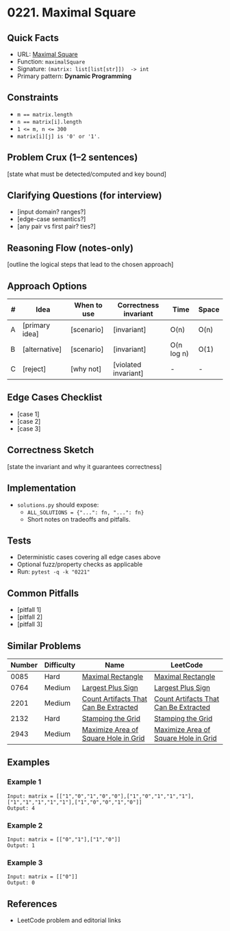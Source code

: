 # 0221. Maximal Square

## Quick Facts

- URL: [Maximal Square](https://leetcode.com/problems/maximal-square/)
- Function: `maximalSquare`
- Signature: `(matrix: list[list[str]])  -> int`
- Primary pattern: **Dynamic Programming**

## Constraints

- `m == matrix.length`
- `n == matrix[i].length`
- `1 <= m, n <= 300`
- `matrix[i][j] is '0' or '1'.`

## Problem Crux (1–2 sentences)

[state what must be detected/computed and key bound]

## Clarifying Questions (for interview)

- [input domain? ranges?]
- [edge-case semantics?]
- [any pair vs first pair? ties?]

## Reasoning Flow (notes-only)

[outline the logical steps that lead to the chosen approach]

## Approach Options

| # | Idea | When to use | Correctness invariant | Time | Space |
|---|------|-------------|-----------------------|------|-------|
| A | [primary idea] | [scenario] | [invariant] | O(n) | O(n) |
| B | [alternative] | [scenario] | [invariant] | O(n log n) | O(1) |
| C | [reject] | [why not] | [violated invariant] | - | - |

## Edge Cases Checklist

- [case 1]
- [case 2]
- [case 3]

## Correctness Sketch

[state the invariant and why it guarantees correctness]

## Implementation

- `solutions.py` should expose:
  - `ALL_SOLUTIONS = {"...": fn, "...": fn}`
  - Short notes on tradeoffs and pitfalls.

## Tests

- Deterministic cases covering all edge cases above
- Optional fuzz/property checks as applicable
- Run: `pytest -q -k "0221"`

## Common Pitfalls

- [pitfall 1]
- [pitfall 2]
- [pitfall 3]

## Similar Problems

| Number | Difficulty | Name | LeetCode |
|---|---|---|---|
| 0085 | Hard | [Maximal Rectangle](../0085-maximal-rectangle/readme.md) | [Maximal Rectangle](https://leetcode.com/problems/maximal-rectangle/) |
| 0764 | Medium | [Largest Plus Sign](../0764-largest-plus-sign/readme.md) | [Largest Plus Sign](https://leetcode.com/problems/largest-plus-sign/) |
| 2201 | Medium | [Count Artifacts That Can Be Extracted](../2201-count-artifacts-that-can-be-extracted/readme.md) | [Count Artifacts That Can Be Extracted](https://leetcode.com/problems/count-artifacts-that-can-be-extracted/) |
| 2132 | Hard | [Stamping the Grid](../2132-stamping-the-grid/readme.md) | [Stamping the Grid](https://leetcode.com/problems/stamping-the-grid/) |
| 2943 | Medium | [Maximize Area of Square Hole in Grid](../2943-maximize-area-of-square-hole-in-grid/readme.md) | [Maximize Area of Square Hole in Grid](https://leetcode.com/problems/maximize-area-of-square-hole-in-grid/) |

## Examples

### Example 1

```text
Input: matrix = [["1","0","1","0","0"],["1","0","1","1","1"],["1","1","1","1","1"],["1","0","0","1","0"]]
Output: 4
```

### Example 2

```text
Input: matrix = [["0","1"],["1","0"]]
Output: 1
```

### Example 3

```text
Input: matrix = [["0"]]
Output: 0
```

## References

- LeetCode problem and editorial links
